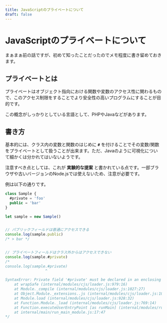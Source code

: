 ```yaml
---
title: JavaScriptのプライベートについて
draft: false
---
```


# JavaScriptのプライベートについて

まぁまぁ前の話ですが、初めて知ったことだったのでメモ程度に書き留めておきます。

## プライベートとは

プライベートはオブジェクト指向における関数や変数のアクセス性に関わるもので、このアクセス制限をすることでより安全性の高いプログラムにすることが目的です。

この概念がしっかりとしている言語として、PHPやJavaなどがあります。

## 書き方

基本的には、クラス内の変数と関数のはじめに **`#`** を付けることでその変数/関数をプライベートとして扱うことが出来ます。ただ、Javaのように可視化について細かくは分かれてはいないようです。

注意すべき点としては、これが **実験的な提案** と書かれている点です。一部ブラウザや古いバージョンのNode.jsでは使えないため、注意が必要です。

例は以下の通りです。

```javascript
class Sample {
  #private = 'foo'
  public = 'bar'
}

let sample = new Sample()


// パブリックフィールドは普通にアクセスできる
console.log(sample.public)
/* > bar */


// プライベートフィールドはクラス外からはアクセスできない
console.log(sample.#private)
/* 
console.log(sample.#private)
                  ^

SyntaxError: Private field '#private' must be declared in an enclosing class
    at wrapSafe (internal/modules/cjs/loader.js:979:16)
    at Module._compile (internal/modules/cjs/loader.js:1027:27)
    at Object.Module._extensions..js (internal/modules/cjs/loader.js:1092:10)
    at Module.load (internal/modules/cjs/loader.js:928:32)
    at Function.Module._load (internal/modules/cjs/loader.js:769:14)
    at Function.executeUserEntryPoint [as runMain] (internal/modules/run_main.js:72:12)
    at internal/main/run_main_module.js:17:47
*/
```
